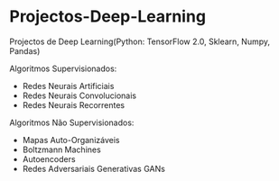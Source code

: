 # Projectos-Deep-Learning
Projectos de Deep Learning(Python: TensorFlow 2.0, Sklearn, Numpy, Pandas)

Algoritmos Supervisionados:
- Redes Neurais Artificiais
- Redes Neurais Convolucionais
- Redes Neurais Recorrentes


Algoritmos Não Supervisionados:
- Mapas Auto-Organizáveis
- Boltzmann Machines
- Autoencoders
- Redes Adversariais Generativas GANs
